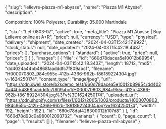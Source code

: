 {
  "slug": "lelievre-piazza-m1-abysse",
  "name": "Piazza M1 Abysse",
  "description": "<p>Composition: 100% Polyester, Durability: 35.000 Martindale</p>",
  "sku": "Lel-0803-07",
  "active": true,
  "meta_title": "Piazza M1 Abysse | Buy Lelievre online at A+R",
  "price": null,
  "currency": "USD",
  "type": "physical",
  "delivery": "shipment",
  "date_created": "2024-04-03T15:42:17.992Z",
  "stock_status": null,
  "date_updated": "2024-04-03T15:42:18.448Z",
  "prices": [],
  "purchase_options": {
    "standard": {
      "active": true,
      "price": null,
      "prices": []
    }
  },
  "images": [
    {
      "file": {
        "id": "660d78dacea5e10012b89954",
        "date_uploaded": "2024-04-03T15:42:18.343Z",
        "length": 18712,
        "md5": "dd4024a44bb4868faadddfc7f809abc1",
        "filename": "H000070803_984c955c-412b-4366-962b-f86189224304.jpg?v=1624250174",
        "content_type": "image/jpeg",
        "url": "https://cdn.swell.store/b2sdemo_test/660d78dacea5e10012b89954/dd4024a44bb4868faadddfc7f809abc1/H000070803_984c955c-412b-4366-962b-f86189224304.jpg%3Fv%3D1624250174",
        "uploaded_url": "https://cdn.shopify.com/s/files/1/0012/2005/1002/products/H000070803_984c955c-412b-4366-962b-f86189224304.jpg?v=1624250174",
        "width": 192,
        "height": 192
      },
      "id": "660d78daf428300012b107d8"
    }
  ],
  "id": "660d78d90c0a980012093732",
  "variants": {
    "count": 0,
    "page_count": 1,
    "page": 1,
    "results": []
  },
  "filename": "lelievre-piazza-m1-abysse"
}